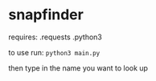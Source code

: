 # snapfinder

requires:
.requests
.python3


to use run:
`python3 main.py`

then type in the name you want to look up

